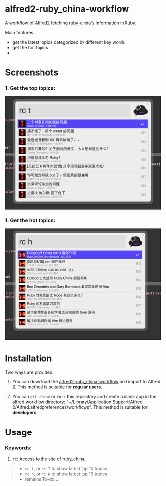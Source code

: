 alfred2-ruby_china-workflow
======================

A workflow of Alfred2 fetching ruby-china's information in Ruby.

Main features:

- get the latest topics categorized by different key words
- get the hot topics
- …

Screenshots
======================

### 1. Get the top topics:

![mixed top processes](https://github.com/KgTong/alfred2-ruby_china-workflow/blob/master/screenshots/topics.png)

### 1. Get the hot topics:

![mixed top processes](https://github.com/KgTong/alfred2-ruby_china-workflow/blob/master/screenshots/hot_topics.png)



Installation
======================

Two ways are provided:

1. You can download the [alfred2-ruby_china-workflow]() and import to Alfred 2. This method is suitable for **regular users**.

2. You can `git clone` or `fork` this repository and create a blank app in the alfred workflow directory: "~/Library/Application Support/Alfred 2/Alfred.alfredpreferences/workflows". This method is suitable for **developers**.

Usage
======================

### Keywords:

1. `rc`: Access to the site of ruby_china.
>   - `rc t`, or `rc T` to show latest top 10 topics 
>   - `rc h`, or `rc H` to show latest top 10 topics
>   - remains To-do...
